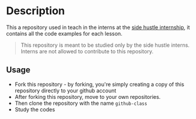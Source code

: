 # Description

This a repository used in teach in the interns at the [side hustle internship](https://internship.sidehustle.ng/), it contains all the code examples for each lesson.
> This repository is meant to be studied only by the side hustle interns. Interns are not allowed to contribute to this repository.

## Usage

- Fork this repository - by forking, you're simply creating a copy of this repository directly to your github account
- After forking this repository, move to your own repositories.
- Then clone the repository with the name `github-class`
- Study the codes
